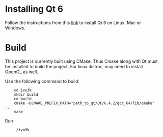 # Installing Qt 6
Follow the instructions from this [link](https://youtu.be/nscgFv4l53w) to install Qt 6 on Linux, Mac or Windows.

# Build
This project is currently built using CMake. Thus Cmake along with Qt must be installed to build the project. For linux distros, may need to install OpenGL as well.

Use the following command to build:
```
    cd ivu3k
    mkdir build
    cd build
    cmake -DCMAKE_PREFIX_PATH="path_to_qt/Qt/6.4.2/gcc_64/lib/cmake" ..
    make
```
Run
```
    ./ivu3k
```
